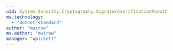 ```yaml
---
uid: System.Security.Cryptography.SignatureVerificationResult
ms.technology: 
  - "dotnet-standard"
author: "mairaw"
ms.author: "mairaw"
manager: "wpickett"
---
```

